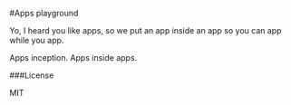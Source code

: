 #Apps playground

Yo, I heard you like apps, so we put an app inside an app so you can app while you app.

Apps inception. Apps inside apps.


###License

MIT
